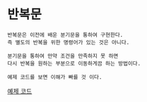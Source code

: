 # 반복문

    반복문은 이전에 배운 분기문을 통하여 구현한다.
    즉 별도의 반복을 위한 명령어가 있는 것은 아니다.

    분기문을 통하여 만약 조건을 만족하지 못 하면
    다시 반복을 원하는 부분으로 이동하게끔 하는 방법이다.

    예제 코드를 보면 이해가 빠를 것 이다.

[예제 코드](./code/loop.asm)